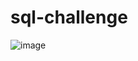 # sql-challenge
![image](https://project-management.com/wp-content/uploads/2021/03/Database-scaled.jpeg)


